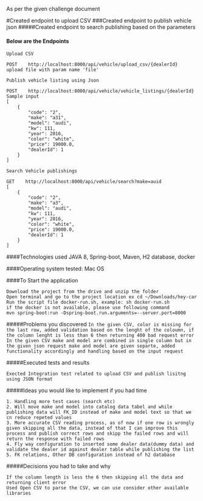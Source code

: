 As per the given challenge document

#Created endpoint to upload CSV
###Created endpoint to publish vehicle json
#####Created endpoint to search publishing based on the parameters
#### Below are the Endpoints
```
Upload CSV

POST    http://localhost:8000/api/vehicle/upload_csv/{dealerId}
upload file with param name 'file'
```
```
Publish vehicle listing using Json

POST    http://localhost:8000/api/vehicle/vehicle_listings/{dealerId}
Sample input
[
    {
        "code": "2",
        "make": "a31",
        "model": "audi",
        "kw": 111,
        "year": 2016,
        "color": "white",
        "price": 19000.0,
        "dealerId": 1
    }
]

```
```
Search Vehicle publishings

GET    http://localhost:8000/api/vehicle/search?make=auid
[
    {
        "code": "2",
        "make": "a3",
        "model": "audi",
        "kw": 111,
        "year": 2016,
        "color": "white",
        "price": 19000.0,
        "dealerId": 1
    }
]
```

####Technologies used
JAVA 8, Spring-boot, Maven, H2 database, docker

####Operating system tested:
Mac OS

####To Start the application
```
Download the project from the drive and unzip the folder
Open terminal and go to the project location ex cd ~/Downloads/hey-car
Run the script file docker-run.sh, example: sh docker-run.sh
if the docker is not available, please use following command
mvn spring-boot:run -Dspring-boot.run.arguments=--server.port=8000
```

#####Problems you discovered
```In the given CSV, color is missing for the last row, added validation based on the lenght of the coloumn, if the column lenght is less than 6 then returning 400 bad request error```
```In the given CSV make and model are combined in single column but in the given json request make and model are given separte, added functionality accordingly and handling based on the input request```

#####Executed tests and results
```
Exected Integration test related to upload CSV and publish lisitng using JSON format
```

#####Ideas you would like to implement if you had time
```
1. Handling more test cases (search etc)
2. Will move make and model into catalog data tabel and while publishing data will FK_ID instead of make and model text so that we cn reduce repeted values
3. More accurate CSV reading process, as of now if one row is wrongly given skipping all the data, instead of that I can improve this process and publish correct rows and skipp the failed rows and will return the response with failed rows
4. Fly way configuration to inserted some dealer data(dummy data) and validate the dealer id against dealer table while publishing the list
5. FK relations, Other DB configuration instead of h2 database
```

#####Decisions you had to take and why
```
If the column length is less the 6 then skipping all the data and returning client error
Used Open CSV to parse the CSV, we can use consider other available libraries
```
